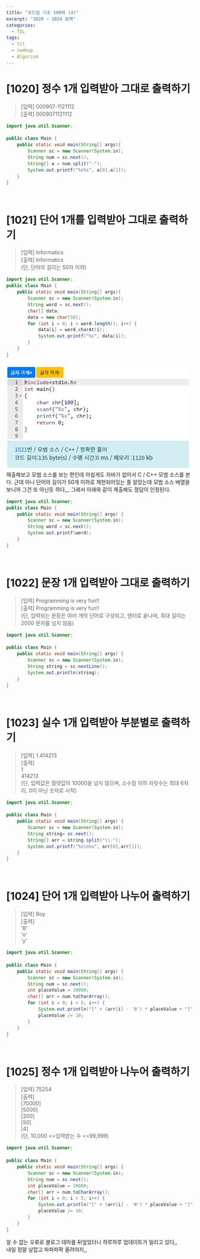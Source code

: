 ```yaml
---
title: "코드업 기초 100제 (4)"
excerpt: "1020 ~ 1024 문제"
categories: 
  - TIL
tags: 
  - til
  - codeup
  - Algorism
---
```

# [1020] 정수 1개 입력받아 그대로 출력하기
> [입력] 000907-1121112<br/>
  [출력] 0009071121112<br/>

``` java
import java.util.Scanner;

public class Main {
    public static void main(String[] args){
        Scanner sc = new Scanner(System.in);
		String num = sc.next();
		String[] a = num.split("-");
		System.out.printf("%s%s", a[0],a[1]);
    }
}
```
<br/>

# [1021] 단어 1개를 입력받아 그대로 출력하기
> [입력] Informatics<br/>
  [출력] Informatics<br/>
  (단, 단어의 길이는 50자 이하)

```java
import java.util.Scanner;
public class Main {
    public static void main(String[] args){
		Scanner sc = new Scanner(System.in);
		String word = sc.next();
		char[] data;
		data = new char[50];
		for (int i = 0; i < word.length(); i++) {
			data[i] = word.charAt(i);
			System.out.printf("%c", data[i]);
		}
    }
}
```
![01사진](/assets/img/codeup/20200926_01.jpg)
<br/>
제출해보고 모범 소스를 보는 편인데 아쉽게도 자바가 없어서 C / C++ 모범 소스를 본다. 근데 아니 단어의 길이가 50개 이하로 제한되어있는 줄 알았는데 모범 소스 배열을 보니까 그건 또 아닌듯 하다,,, 그래서 아래와 같이 제출해도 정답이 인정된다.
```java
import java.util.Scanner;
public class Main {
    public static void main(String[] args) {
        Scanner sc = new Scanner(System.in);
        String word = sc.next();
        System.out.printf(word);
    }
}
```
<br/>

# [1022] 문장 1개 입력받아 그대로 출력하기
> [입력] Programming is very fun!!<br/>
  [출력] Programming is very fun!!<br/>
  (단, 입력되는 문장은 여러 개의 단어로 구성되고, 엔터로 끝나며, 최대 길이는 2000 문자를 넘지 않음)

```java
import java.util.Scanner;

public class Main {
	public static void main(String[] args) {
		Scanner sc = new Scanner(System.in);
		String string = sc.nextLine();
		System.out.println(string);
	}
}
```
<br/>

# [1023] 실수 1개 입력받아 부분별로 출력하기
> [입력] 1.414213<br/>
  [출력] <br/>
    1<br/>
    414213<br/>
  (단, 입력값은 절댓값이 10000을 넘지 않으며, 소수점 이하 자릿수는 최대 6자리, 0이 아닌 숫자로 시작)

```java
import java.util.Scanner;

public class Main {
	public static void main(String[] args) {
		Scanner sc = new Scanner(System.in);
		String string= sc.next();
		String[] arr = string.split("\\.");
		System.out.printf("%s\n%s", arr[0],arr[1]);
	}
}
```
<br/>

# [1024] 단어 1개 입력받아 나누어 출력하기
> [입력] Boy<br/>
  [출력] <br/>
    'B'<br/>
    'o'<br/>
    'y'<br/>

```java
import java.util.Scanner;

public class Main {
	public static void main(String[] args) {
		Scanner sc = new Scanner(System.in);
		String num = sc.next();
		int placeValue = 10000;
		char[] arr = num.toCharArray();
		for (int i = 0; i < 5; i++) {
			System.out.println("[" + (arr[i] - '0') * placeValue + "]");
			placeValue /= 10;
		}
	}
}
```
<br/>

# [1025] 정수 1개 입력받아 나누어 출력하기
> [입력] 75254 <br/>
  [출력]<br/>
    [70000]<br/>
    [5000]<br/>
    [200]<br/>
    [50]<br/>
    [4]<br/>
  (단, 10,000 <=입력받는 수 <=99,999)

```java
import java.util.Scanner;

public class Main {
	public static void main(String[] args) {
		Scanner sc = new Scanner(System.in);
		String num = sc.next();
		int placeValue = 10000;
		char[] arr = num.toCharArray();
		for (int i = 0; i < 5; i++) {
			System.out.println("[" + (arr[i] - '0') * placeValue + "]");
			placeValue /= 10;
		}
	}
}
```

알 수 없는 오류로 블로그 테마를 뒤엎었더니 하루하루 업데이트가 밀리고 있다,,<br/>
내일 정말 날잡고 파파파팍 올려야지,,<br/>